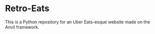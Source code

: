 # Retro-Eats
This is a Python repository for an Uber Eats-esque website made on the Anvil framework.
